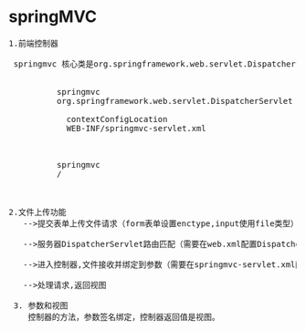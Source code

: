 # springMVC
<pre>
1.前端控制器
 
 springmvc 核心类是org.springframework.web.servlet.DispatcherServlet,它实际上继承了HttpServlet,一般配置在web.xml里面.

    <servlet>
          <servlet-name>springmvc</servlet-name>
          <servlet-class>org.springframework.web.servlet.DispatcherServlet</servlet-class>
          <init-param>
            <param-name>contextConfigLocation</param-name>
            <param-value>WEB-INF/springmvc-servlet.xml</param-value>
          </init-param>
    </servlet>
    <servlet-mapping>
          <servlet-name>springmvc</servlet-name>
          <url-pattern>/</url-pattern><!--路由拦截规则-->
    </servlet-mapping>
    

2.文件上传功能   
   -->提交表单上传文件请求（form表单设置enctype,input使用file类型）
   
   -->服务器DispatcherServlet路由匹配（需要在web.xml配置DispatcherServlet）
   
   -->进入控制器,文件接收并绑定到参数（需要在springmvc-servlet.xml配置CommonsMultipartResolver）
   
   -->处理请求,返回视图  
   
 3. 参数和视图  
    控制器的方法，参数签名绑定，控制器返回值是视图。
</pre>
